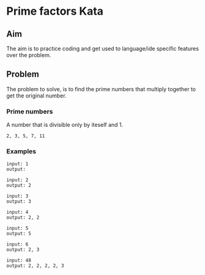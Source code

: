 # Prime factors Kata

## Aim

The aim is to practice coding and get used to language/ide specific features over the problem.

## Problem

The problem to solve, is to find the prime numbers that multiply together to get the original number.

### Prime numbers

A number that is divisible only by iteself and 1.

`2, 3, 5, 7, 11`

### Examples

``` text
input: 1
output:

input: 2
output: 2

input: 3
output: 3

input: 4
output: 2, 2

input: 5
output: 5

input: 6
output: 2, 3

input: 48
output: 2, 2, 2, 2, 3
```

